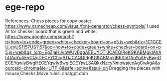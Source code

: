 # ege-repo

References: 
Chess pieces for copy paste: https://www.namecheap.com/visual/font-generator/chess-symbols/
I used AI for checker board that is green and white: https://www.google.com/search?q=how+to+code+green+white+checker+board+on+p5.js+web&rlz=1C1GCEU_enUS1157US1157&oq=how+to+code+green+white+checker+board+on+p5.js+web&gs_lcrp=EgZjaHJvbWUyBggAEEUYOTIJCAEQIRgKGKABMgkIAhAhGAoYoAEyCQgDECEYChigATIJCAQQIRgKGKABMgkIBRAhGAoYoAEyBwgGECEYqwIyBwgHECEYqwIyBwgIECEYjwLSAQkxNzcyNmowajeoAgCwAgA&sourceid=chrome&ie=UTF-8&safe=active&ssui=on
Dragging the pieces with mouse,Checks,Move rules: chatgpt.com
